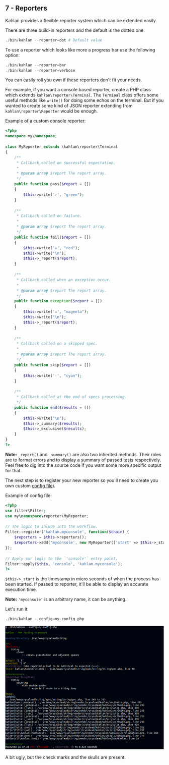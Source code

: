 ## 7 - Reporters

Kahlan provides a flexible reporter system which can be extended easily.

There are three build-in reporters and the default is the dotted one:

```php
./bin/kahlan --reporter=dot # Default value
```

To use a reporter which looks like more a progress bar use the following option:
```php
./bin/kahlan --reporter=bar
./bin/kahlan --reporter=verbose
```

You can easily roll you own if these reporters don't fit your needs.

For example, if you want a console based reporter, create a PHP class which extends `kahlan\reporter\Terminal`. The `Terminal` class offers some useful methods like `write()` for doing some echos on the terminal. But if you wanted to create some kind of JSON reporter extending from `kahlan\reporter\Reporter` would be enough.

Example of a custom console reporter:
```php
<?php
namespace my\namespace;

class MyReporter extends \kahlan\reporter\Terminal
{
    /**
     * Callback called on successful expectation.
     *
     * @param array $report The report array.
     */
    public function pass($report = [])
    {
        $this->write('✓', "green");
    }

    /**
     * Callback called on failure.
     *
     * @param array $report The report array.
     */
    public function fail($report = [])
    {
        $this->write('☠', "red");
        $this->write("\n");
        $this->_report($report);
    }

    /**
     * Callback called when an exception occur.
     *
     * @param array $report The report array.
     */
    public function exception($report = [])
    {
        $this->write('☠', "magenta");
        $this->write("\n");
        $this->_report($report);
    }

    /**
     * Callback called on a skipped spec.
     *
     * @param array $report The report array.
     */
    public function skip($report = [])
    {
        $this->write('-', "cyan");
    }

    /**
     * Callback called at the end of specs processing.
     */
    public function end($results = [])
    {
        $this->write("\n");
        $this->_summary($results);
        $this->_exclusive($results);
    }
}
?>
```

**Note:** `_report()` and `_summary()` are also two inherited methods. Their roles are to format errors and to display a summary of passed tests respectively. Feel free to dig into the source code if you want some more specific output for that.

The next step is to register your new reporter so you'll need to create you own custom [config file](config-file.md)).

Example of config file:
```php
<?php
use filter\Filter;
use my\namespace\reporter\MyReporter;

// The logic to inlude into the workflow.
Filter::register('kahlan.myconsole', function($chain) {
    $reporters = $this->reporters();
    $reporters->add('myconsole', new MyReporter(['start' => $this->_start));
});

// Apply our logic to the `'console'` entry point.
Filter::apply($this, 'console', 'kahlan.myconsole');
?>
```

`$this->_start` is the timestamp in micro seconds of when the process has been started. If passed to reporter, it'll be able to display an accurate execution time.

**Note:** `'myconsole'` is an arbitrary name, it can be anything.

Let's run it:
```php
./bin/kahlan --config=my-config.php
```
![custom_reporter](assets/custom_reporter.png)

A bit ugly, but the check marks and the skulls are present.
